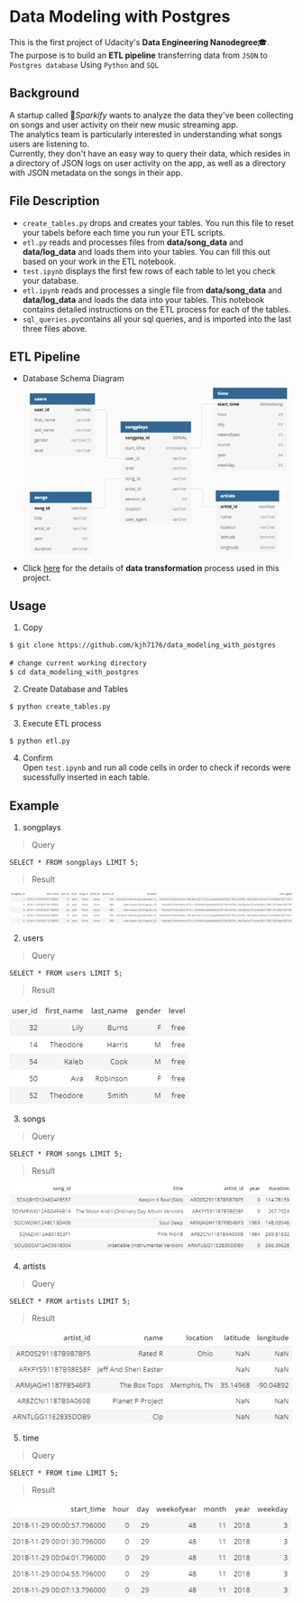 # Data Modeling with Postgres
This is the first project of Udacity's **Data Engineering Nanodegree**:mortar_board:.  
The purpose is to build an **ETL pipeline** transferring data from `JSON` to `Postgres database` Using `Python` and `SQL`

## Background
A startup called :musical_note:*Sparkify* wants to analyze the data they've been collecting on songs and user activity on their new music streaming app.  
The analytics team is particularly interested in understanding what songs users are listening to.  
Currently, they don't have an easy way to query their data, which resides in a directory of JSON logs on user activity on the app, as well as a directory with JSON metadata on the songs in their app.  

## File Description
- `create_tables.py` drops and creates your tables. You run this file to reset your tabels before each time you run your ETL scripts.
- `etl.py` reads and processes files from **data/song_data** and **data/log_data** and loads them into your tables. You can fill this out based on your work in the ETL notebook.
- `test.ipynb` displays the first few rows of each table to let you check your database.
- `etl.ipynb` reads and processes a single file from **data/song_data** and **data/log_data** and loads the data into your tables. This notebook contains detailed instructions on the ETL process for each of the tables.
- `sql_queries.py`contains all your sql queries, and is imported into the last three files above.


## ETL Pipeline
- Database Schema Diagram  
![ERD](/images/db_schema.PNG "ERD from https://dbdiagram.io/")
- Click [here](https://github.com/kjh7176/data_modeling_with_postgres/wiki/ETL-Pipeline) for the details of **data transformation** process used in this project.

## Usage
 1. Copy
```
$ git clone https://github.com/kjh7176/data_modeling_with_postgres

# change current working directory
$ cd data_modeling_with_postgres
```

 2. Create Database and Tables
```
$ python create_tables.py
```

 3. Execute ETL process
```
$ python etl.py
```

 4. Confirm  
   Open `test.ipynb` and run all code cells in order to check if records were sucessfully inserted in each table.

## Example
1. songplays   
  > Query  
```
SELECT * FROM songplays LIMIT 5;
```
  > Result  

![songplays](/images/songplays.PNG)
   
2. users  
  > Query  
```
SELECT * FROM users LIMIT 5;
```
  > Result  

![users](/images/users.PNG)
   
3. songs  
  > Query  
```
SELECT * FROM songs LIMIT 5;
```
  > Result  

![songs](/images/songs.PNG)

4. artists  
  > Query  
```
SELECT * FROM artists LIMIT 5;
```
  > Result  

![artists](/images/artists.PNG)

5. time  
  > Query  
```
SELECT * FROM time LIMIT 5;
```
  > Result  

![time](/images/time.PNG)
